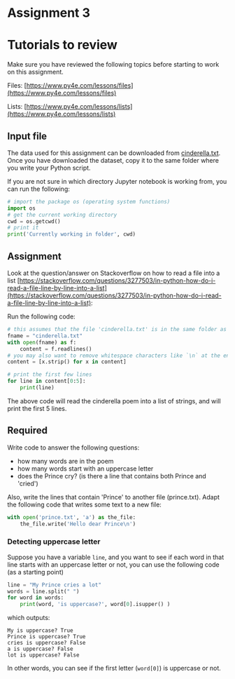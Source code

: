 # Assignment 3


# Tutorials to review

Make sure you have reviewed the following topics before starting to work on this assignment. 

Files: [https://www.py4e.com/lessons/files](https://www.py4e.com/lessons/files)

Lists: [https://www.py4e.com/lessons/lists](https://www.py4e.com/lessons/lists)


## Input file

The data used for this assignment can be downloaded from [cinderella.txt](cinderella.txt). Once you have downloaded the dataset, copy it to the same folder where you write your Python script.

If you are not sure in which directory Jupyter notebook is working from, you can run the following:

```python
# import the package os (operating system functions)
import os
# get the current working directory
cwd = os.getcwd()
# print it
print('Currently working in folder', cwd)
```

## Assignment

Look at the question/answer on Stackoverflow on how to read a file into a list [https://stackoverflow.com/questions/3277503/in-python-how-do-i-read-a-file-line-by-line-into-a-list](https://stackoverflow.com/questions/3277503/in-python-how-do-i-read-a-file-line-by-line-into-a-list):

Run the following code:

```python
# this assumes that the file 'cinderella.txt' is in the same folder as your ipynb script 
fname = "cinderella.txt"
with open(fname) as f:
    content = f.readlines()
# you may also want to remove whitespace characters like `\n` at the end of each line
content = [x.strip() for x in content]

# print the first few lines
for line in content[0:5]:
	print(line)
```

The above code will read the cinderella poem into a list of strings, and will print the first 5 lines.

## Required

Write code to answer the following questions:

- how many words are in the poem
- how many words start with an uppercase letter
- does the Prince cry? (is there a line that contains both Prince and 'cried')

Also, write the lines that contain 'Prince' to another file (prince.txt). Adapt the following code that writes some text to a new file:

```python
with open('prince.txt', 'a') as the_file:
    the_file.write('Hello dear Prince\n')
```
### Detecting uppercase letter

Suppose you have a variable `line`, and you want to see if each word in that line starts with an uppercase letter or not, you can use the following code (as a starting point)

```python
line = "My Prince cries a lot"
words = line.split(" ")
for word in words:
    print(word, 'is uppercase?', word[0].isupper() )
```

which outputs:

```
My is uppercase? True
Prince is uppercase? True
cries is uppercase? False
a is uppercase? False
lot is uppercase? False
```

In other words, you can see if the first letter (`word[0]`) is uppercase or not.